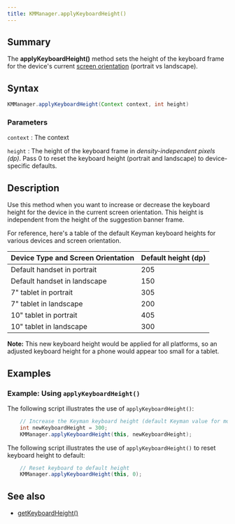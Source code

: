 ```yaml
---
title: KMManager.applyKeyboardHeight()
---
```


## Summary
The **applyKeyboardHeight()** method sets the height of the keyboard frame for 
the device's current [screen orientation](https://developer.android.com/training/multiscreen/screensizes#TaskUseOriQuali) 
(portrait vs landscape).

## Syntax
```java
KMManager.applyKeyboardHeight(Context context, int height)
```

### Parameters

`context`
: The context

`height`
: The height of the keyboard frame in *density-independent pixels (dp)*. Pass 0 to reset the keyboard height (portrait and landscape) to device-specific defaults.

## Description
Use this method when you want to increase or decrease the keyboard height for 
the device in the current screen orientation. This height is independent from 
the height of the suggestion banner frame.

For reference, here's a table of the default Keyman keyboard heights for various devices and screen orientation.
 
 Device Type and Screen Orientation | Default height (dp) |
|-----------------------------------|---------------------|
| Default handset in portrait | 205 |
| Default handset in landscape | 150 |
| 7" tablet in portrait | 305 |
| 7" tablet in landscape | 200 |
| 10" tablet in portrait | 405 |
| 10" tablet in landscape | 300 |

**Note:** This new keyboard height would be applied for all platforms, so an 
adjusted keyboard height for a phone would appear too small for a tablet.

## Examples

### Example: Using `applyKeyboardHeight()`
The following script illustrates the use of `applyKeyboardHeight()`:

```java
    // Increase the Keyman keyboard height (default Keyman value for most phones is 205dp)
    int newKeyboardHeight = 300;
    KMManager.applyKeyboardHeight(this, newKeyboardHeight);
```

The following script illustrates the use of `applyKeyboardHeight()` to reset keyboard height to default:

```java
    // Reset keyboard to default height
    KMManager.applyKeyboardHeight(this, 0);
```

## See also
* [getKeyboardHeight()](getKeyboardHeight)
